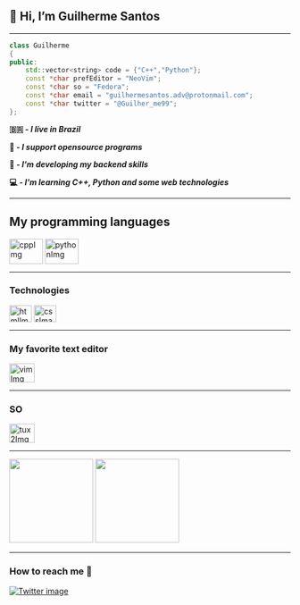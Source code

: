 <h2><b>👋 Hi, I’m Guilherme Santos</b></h2>

---
```c++
class Guilherme
{
public:
    std::vector<string> code = {"C++","Python"};
    const *char prefEditor = "NeoVim";
    const *char so = "Fedora";    
    const *char email = "guilhermesantos.adv@protonmail.com";
    const *char twitter = "@Guilher_me99";
};

```

<b>
<p> 🇧🇷 <i>- I live in Brazil</p>
<p></i>📖<i> - I support opensource programs</p>
<p></i>🦾<i> - I'm developing my backend skills </p>
<p></i>💻<i> - I'm learning C++, Python and some web technologies</i></p>
</b>

---
<h2><b>My programming languages</b></h2>

<div>
    <img src="https://cdn.jsdelivr.net/gh/devicons/devicon/icons/cplusplus/cplusplus-plain.svg" alt="cppImg" align="center" height="45" width="60">
    <img src="https://cdn.jsdelivr.net/gh/devicons/devicon/icons/python/python-original.svg" alt="pythonImg" align="center" height="45" width="60">
          
</div>
<p>

</p>

---
<h3><b>Technologies</b></h3>

<div>
    <img src="https://cdn.jsdelivr.net/gh/devicons/devicon/icons/html5/html5-plain.svg" alt="htmlImage" align="center" height="30" width="40">
    <img src="https://cdn.jsdelivr.net/gh/devicons/devicon/icons/css3/css3-plain.svg" alt="cssImage" align="center" height="30" width="40">
</div>

 
---    
<h3><b>My favorite text editor</b></h3>

<div>
    <img src="https://cdn.jsdelivr.net/gh/devicons/devicon/icons/vim/vim-original.svg" alt="vimImg" align="center" height="34" width="45">
</div>

---

<h3><b>SO</b></h3>

<div>
    <img src="https://cdn.jsdelivr.net/gh/devicons/devicon/icons/linux/linux-original.svg" alt="tux2Img" align="center" height="34" width="45">
</div>
 

---
<div>
    <img height="150em" src="https://github-readme-stats.vercel.app/api?username=OwlGuilherme&show_icons=true&theme=dark&border_radius=25&hide_border=true&locale=en&title_color=70eb8bff">
    <img height="150em" src="https://github-readme-stats.vercel.app/api/top-langs/?username=OwlGuilherme&layout=compact&theme=dark&border_radius=25&hide_border=true&locale=en&title_color=70eb8bff&hide=Makefile">
</div>

---

<h3><b>How to reach me 📮</b></h3>

<div>
    <a href="https://twitter.com/Guilher_me99">
        <img src="https://img.shields.io/badge/Twitter-1DA1F2?style=for-the-badge&logo=twitter&logoColor=white" alt="Twitter image">
    </a>
</div>
